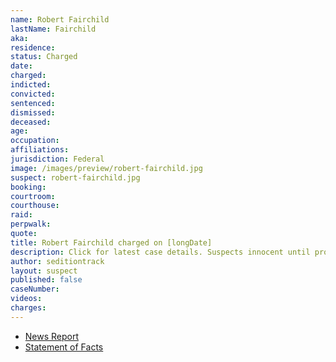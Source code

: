 ```yaml
---
name: Robert Fairchild
lastName: Fairchild
aka:
residence:
status: Charged
date:
charged:
indicted:
convicted:
sentenced:
dismissed:
deceased:
age:
occupation:
affiliations:
jurisdiction: Federal
image: /images/preview/robert-fairchild.jpg
suspect: robert-fairchild.jpg
booking:
courtroom:
courthouse:
raid:
perpwalk:
quote:
title: Robert Fairchild charged on [longDate]
description: Click for latest case details. Suspects innocent until proven guilty.
author: seditiontrack
layout: suspect
published: false
caseNumber:
videos:
charges:
---
```

- [News Report]()
- [Statement of Facts](https://www.justice.gov/opa/case-multi-defendant/file/1428251/download)
